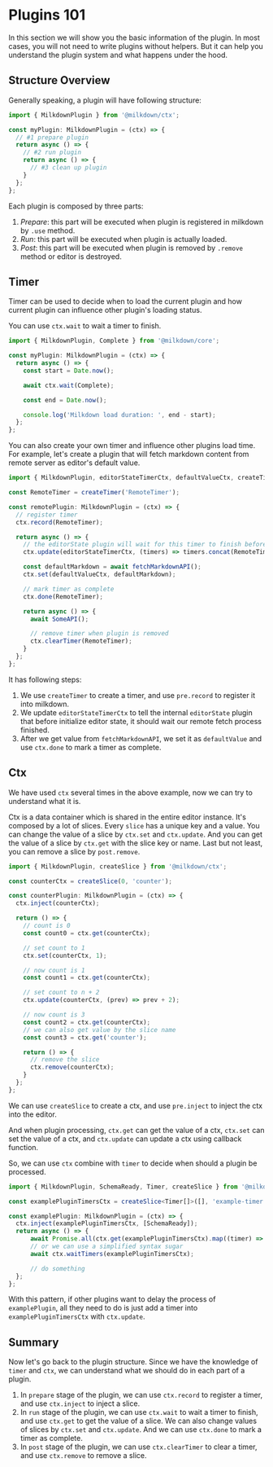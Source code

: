 # Plugins 101

In this section we will show you the basic information of the plugin.
In most cases, you will not need to write plugins without helpers.
But it can help you understand the plugin system and what happens under the hood.

## Structure Overview

Generally speaking, a plugin will have following structure:

```typescript
import { MilkdownPlugin } from '@milkdown/ctx';

const myPlugin: MilkdownPlugin = (ctx) => {
  // #1 prepare plugin
  return async () => {
    // #2 run plugin
    return async () => {
      // #3 clean up plugin
    }
  };
};
```

Each plugin is composed by three parts:

1. _Prepare_: this part will be executed when plugin is registered in milkdown by `.use` method.
2. _Run_: this part will be executed when plugin is actually loaded.
3. _Post_: this part will be executed when plugin is removed by `.remove` method or editor is destroyed.

## Timer

Timer can be used to decide when to load the current plugin and how current plugin can influence other plugin's loading status.

You can use `ctx.wait` to wait a timer to finish.

```typescript
import { MilkdownPlugin, Complete } from '@milkdown/core';

const myPlugin: MilkdownPlugin = (ctx) => {
  return async () => {
    const start = Date.now();

    await ctx.wait(Complete);

    const end = Date.now();

    console.log('Milkdown load duration: ', end - start);
  };
};
```

You can also create your own timer and influence other plugins load time.
For example, let's create a plugin that will fetch markdown content from remote server as editor's default value.

```typescript
import { MilkdownPlugin, editorStateTimerCtx, defaultValueCtx, createTimer } from '@milkdown/core';

const RemoteTimer = createTimer('RemoteTimer');

const remotePlugin: MilkdownPlugin = (ctx) => {
  // register timer
  ctx.record(RemoteTimer);

  return async () => {
    // the editorState plugin will wait for this timer to finish before initialize editor state.
    ctx.update(editorStateTimerCtx, (timers) => timers.concat(RemoteTimer));

    const defaultMarkdown = await fetchMarkdownAPI();
    ctx.set(defaultValueCtx, defaultMarkdown);

    // mark timer as complete
    ctx.done(RemoteTimer);

    return async () => {
      await SomeAPI();

      // remove timer when plugin is removed
      ctx.clearTimer(RemoteTimer);
    }
  };
};
```

It has following steps:

1. We use `createTimer` to create a timer, and use `pre.record` to register it into milkdown.
2. We update `editorStateTimerCtx` to tell the internal `editorState` plugin that before initialize editor state, it should wait our remote fetch process finished.
3. After we get value from `fetchMarkdownAPI`, we set it as `defaultValue` and use `ctx.done` to mark a timer as complete.

## Ctx

We have used `ctx` several times in the above example, now we can try to understand what it is.

Ctx is a data container which is shared in the entire editor instance. It's composed by a lot of slices. Every `slice` has a unique key and a value. You can change the value of a slice by `ctx.set` and `ctx.update`. And you can get the value of a slice by `ctx.get` with the slice key or name. Last but not least, you can remove a slice by `post.remove`.

```typescript
import { MilkdownPlugin, createSlice } from '@milkdown/ctx';

const counterCtx = createSlice(0, 'counter');

const counterPlugin: MilkdownPlugin = (ctx) => {
  ctx.inject(counterCtx);

  return () => {
    // count is 0
    const count0 = ctx.get(counterCtx);

    // set count to 1
    ctx.set(counterCtx, 1);

    // now count is 1
    const count1 = ctx.get(counterCtx);

    // set count to n + 2
    ctx.update(counterCtx, (prev) => prev + 2);

    // now count is 3
    const count2 = ctx.get(counterCtx);
    // we can also get value by the slice name
    const count3 = ctx.get('counter');

    return () => {
      // remove the slice
      ctx.remove(counterCtx);
    }
  };
};
```

We can use `createSlice` to create a ctx, and use `pre.inject` to inject the ctx into the editor.

And when plugin processing, `ctx.get` can get the value of a ctx, `ctx.set` can set the value of a ctx, and `ctx.update` can update a ctx using callback function.

So, we can use `ctx` combine with `timer` to decide when should a plugin be processed.

```typescript
import { MilkdownPlugin, SchemaReady, Timer, createSlice } from '@milkdown/core';

const examplePluginTimersCtx = createSlice<Timer[]>([], 'example-timer');

const examplePlugin: MilkdownPlugin = (ctx) => {
  ctx.inject(examplePluginTimersCtx, [SchemaReady]);
  return async () => {
      await Promise.all(ctx.get(examplePluginTimersCtx).map((timer) => ctx.wait(timer)));
      // or we can use a simplified syntax sugar
      await ctx.waitTimers(examplePluginTimersCtx);

      // do something
  };
};
```

With this pattern, if other plugins want to delay the process of `examplePlugin`, all they need to do is just add a timer into `examplePluginTimersCtx` with `ctx.update`.

## Summary

Now let's go back to the plugin structure. Since we have the knowledge of `timer` and `ctx`, we can understand what we should do in each part of a plugin.

1. In `prepare` stage of the plugin, we can use `ctx.record` to register a timer, and use `ctx.inject` to inject a slice.
2. In `run` stage of the plugin, we can use `ctx.wait` to wait a timer to finish, and use `ctx.get` to get the value of a slice. We can also change values of slices by `ctx.set` and `ctx.update`. And we can use `ctx.done` to mark a timer as complete.
3. In `post` stage of the plugin, we can use `ctx.clearTimer` to clear a timer, and use `ctx.remove` to remove a slice.
